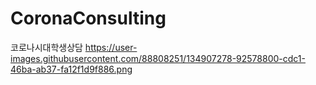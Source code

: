 # CoronaConsulting
코로나시대학생상담
https://user-images.githubusercontent.com/88808251/134907278-92578800-cdc1-46ba-ab37-fa12f1d9f886.png
